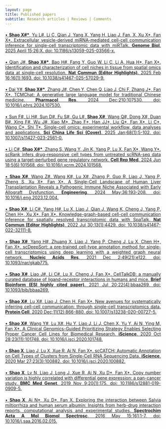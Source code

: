 ```yaml
---
layout: page
title: Published papers
subtitle: Research articles | Reviews | Comments
---
```


<div style="text-align: justify;margin-top: 20px">
<a href="https://doi.org/10.1186/s13059-025-03566-x">&bull; <strong>Shao X#&#42;</strong>, Yu L#, Li C, Qian J, Yang X, Yang H, Liao J, Fan, X, Xu X&#42;, Fan X&#42;. Extracellular vesicle-derived miRNA-mediated cell-cell communication inference for single-cell transcriptomic data with miRTalk. <strong>Genome Biol</strong>. 2025 April 15;26:X. doi: 10.1186/s13059-025-03566-x.</a>
</div>

<div style="text-align: justify;margin-top: 20px">
<a href="https://doi.org/10.1038/s41467-025-57029-9">&bull; Qian J#, <strong>Shao X#&#42;</strong>, Bao H#, Fang Y, Guo W, Li C, Li A, Hua H&#42;, Fan X&#42;. Identification and characterization of cell niches in tissue from spatial omics data at single-cell resolution. <strong>Nat Commun (Editor Highlights)</strong>. 2025 Feb 16;16(1):1693. doi: 10.1038/s41467-025-57029-9.</a>
</div>

<div style="text-align: justify;margin-top: 20px">
<a href="https://doi.org/10.1016/j.phrs.2024.107530">&bull; Dai Y#,  <strong>Shao X#&#42;</strong>, Zhang J#, Chen Y, Chen Q, Liao J, Chi F, Zhang J&#42;, Fan X&#42;. TCMChat: A generative large language model for traditional Chinese medicine. <strong>Pharmacol Res</strong>. 2024 Dec;210:107530. doi: 10.1016/j.phrs.2024.107530.</a>
</div>

<div style="text-align: justify;margin-top: 20px">
<a href="https://doi.org/10.1007/s11427-023-2561-0">&bull; Sun F#, Li H#, Sun D#, Fu S#, Gu L#, <strong>Shao X#</strong>, Wang Q#, Dong X#, Duan B#, Xing F#, Wu J#, Xiao M&#42;, Zhao F&#42;, Han JJ&#42;, Liu Q&#42;, Fan X&#42;, Li C&#42;, Wang C&#42;, Shi T&#42;. Single-cell omics: experimental workflow, data analyses and applications. <strong>Sci China Life Sci (Cover)</strong>. 2025 Jan;68(1):5-102. doi: 10.1007/s11427-023-2561-0.</a>
</div>

<div style="text-align: justify;margin-top: 20px">
<a href="https://doi.org/10.1016/j.xcrm.2024.101568">&bull; Li C#, <strong>Shao X#&#42;</strong>, Zhang S, Wang Y, Jin K, Yang P, Lu X, Fan X&#42;, Wang Y&#42;. scRank infers drug-responsive cell types from untreated scRNA-seq data using a target-perturbed gene regulatory network. <strong>Cell Rep Med</strong>. 2024 Jun 18;5(6):101568. doi: 10.1016/j.xcrm.2024.101568.</a>
</div>

<div style="text-align: justify;margin-top: 20px">
<a href="https://doi.org/10.1016/j.eng.2023.12.004">&bull; <strong>Shao X#</strong>, Wang Z#, Wang K#, Lu X#, Zhang P, Guo R, Liao J, Yang P, Zheng S, Xu X&#42;, Fan X&#42;. A Single-Cell Landscape of Human Liver Transplantation Reveals a Pathogenic Immune Niche Associated with Early Allograft Dysfunction. <strong>Engineering</strong>. 2024 May;36:193-208. doi: 10.1016/j.eng.2023.12.004.</a>
</div>

<div style="text-align: justify;margin-top: 20px">
<a href="https://doi.org/10.1038/s41467-022-32111-8">&bull; <strong>Shao X#</strong>, Li C#, Yang H#, Lu X, Liao J, Qian J, Wang K, Cheng J, Yang P, Chen H&#42;, Xu X&#42;, Fan X&#42;. Knowledge-graph-based cell-cell communication inference for spatially resolved transcriptomic data with SpaTalk. <strong>Nat Commun (Editor Highlights)</strong>. 2022 Jul 30;13(1):4429. doi: 10.1038/s41467-022-32111-8.</a>
</div>

<div style="text-align: justify;margin-top: 20px">
<a href="https://doi.org/10.1093/nar/gkab775">&bull; <strong>Shao X#</strong>, Yang H#, Zhuang X, Liao J, Yang P, Cheng J, Lu X, Chen H&#42;, Fan X&#42;. scDeepSort: a pre-trained cell-type annotation method for single-cell transcriptomics using deep learning with a weighted graph neural network. <strong>Nucleic Acids Res</strong>. 2021 Dec 2;49(21):e122. doi: 10.1093/nar/gkab775.</a>
</div>

<div style="text-align: justify;margin-top: 20px">
<a href="https://doi.org/10.1093/bib/bbaa269">&bull; <strong>Shao X#</strong>, Liao J#, Li C#, Lu X, Cheng J, Fan X&#42;. CellTalkDB: a manually curated database of ligand-receptor interactions in humans and mice. <strong>Brief Bioinform (ESI highly cited paper)</strong>. 2021 Jul 20;22(4):bbaa269. doi: 10.1093/bib/bbaa269.</a>
</div>

<div style="text-align: justify;margin-top: 20px">
<a href="https://doi.org/10.1007/s13238-020-00727-5">&bull; <strong>Shao X#</strong>, Lu X#, Liao J, Chen H, Fan X&#42;. New avenues for systematically inferring cell-cell communication: through single-cell transcriptomics data. <strong>Protein Cell</strong>. 2020 Dec;11(12):866-880. doi: 10.1007/s13238-020-00727-5.</a>
</div>

<div style="text-align: justify;margin-top: 20px">
<a href="https://doi.org/10.1016/j.isci.2020.101748">&bull; <strong>Shao X#</strong>, Wang Y#, Lu X#, Hu Y, Liao J, Li J, Chen X, Yu Y, Ai N, Ying M, Fan X&#42;. A Clinical Genomics-Guided Prioritizing Strategy Enables Selecting Proper Cancer Cell Lines for Biomedical Research. <strong>iScience</strong>. 2020 Oct 28;23(11):101748. doi: 10.1016/j.isci.2020.101748.</a>
</div>

<div style="text-align: justify;margin-top: 20px">
<a href="https://doi.org/10.1016/j.isci.2020.100882">&bull; <strong>Shao X</strong>, Liao J, Lu X, Xue R, Ai N, Fan X&#42;. scCATCH: Automatic Annotation on Cell Types of Clusters from Single-Cell RNA Sequencing Data. <strong>iScience</strong>. 2020 Mar 27;23(3):100882. doi: 10.1016/j.isci.2020.100882.</a>
</div>

<div style="text-align: justify;margin-top: 20px">
<a href="https://doi.org/10.1186/s12881-019-0909-5">&bull; <strong>Shao X</strong>, Lv N, Liao J, Long J, Xue R, Ai N, Xu D&#42;, Fan X&#42;. Copy number variation is highly correlated with differential gene expression: a pan-cancer study. <strong>BMC Med Genet</strong>. 2019 Nov 9;20(1):175. doi: 10.1186/s12881-019-0909-5.</a>
</div>

<div style="text-align: justify;margin-top: 20px">
<a href="10.1016/j.saa.2016.02.015">&bull; <strong>Shao X</strong>, Ai N&#42;, Xu D&#42;, Fan X. Exploring the interaction between Salvia miltiorrhiza and human serum albumin: Insights from herb-drug interaction reports, computational analysis and experimental studies. <strong>Spectrochim Acta A Mol Biomol Spectrosc</strong>. 2016 May 15;161:1-7. doi: 10.1016/j.saa.2016.02.015.</a>
</div>
